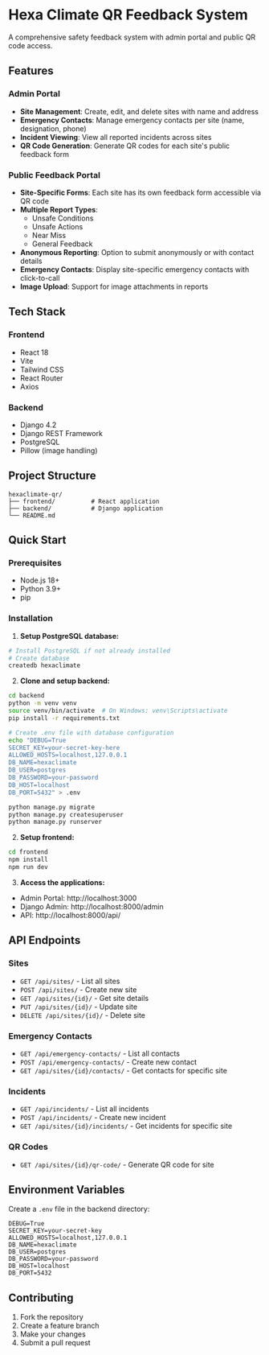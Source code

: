 # Hexa Climate QR Feedback System

A comprehensive safety feedback system with admin portal and public QR code access.

## Features

### Admin Portal
- **Site Management**: Create, edit, and delete sites with name and address
- **Emergency Contacts**: Manage emergency contacts per site (name, designation, phone)
- **Incident Viewing**: View all reported incidents across sites
- **QR Code Generation**: Generate QR codes for each site's public feedback form

### Public Feedback Portal
- **Site-Specific Forms**: Each site has its own feedback form accessible via QR code
- **Multiple Report Types**: 
  - Unsafe Conditions
  - Unsafe Actions
  - Near Miss
  - General Feedback
- **Anonymous Reporting**: Option to submit anonymously or with contact details
- **Emergency Contacts**: Display site-specific emergency contacts with click-to-call
- **Image Upload**: Support for image attachments in reports

## Tech Stack

### Frontend
- React 18
- Vite
- Tailwind CSS
- React Router
- Axios

### Backend
- Django 4.2
- Django REST Framework
- PostgreSQL
- Pillow (image handling)

## Project Structure

```
hexaclimate-qr/
├── frontend/          # React application
├── backend/           # Django application
└── README.md
```

## Quick Start

### Prerequisites
- Node.js 18+
- Python 3.9+
- pip

### Installation

1. **Setup PostgreSQL database:**
```bash
# Install PostgreSQL if not already installed
# Create database
createdb hexaclimate
```

2. **Clone and setup backend:**
```bash
cd backend
python -m venv venv
source venv/bin/activate  # On Windows: venv\Scripts\activate
pip install -r requirements.txt

# Create .env file with database configuration
echo "DEBUG=True
SECRET_KEY=your-secret-key-here
ALLOWED_HOSTS=localhost,127.0.0.1
DB_NAME=hexaclimate
DB_USER=postgres
DB_PASSWORD=your-password
DB_HOST=localhost
DB_PORT=5432" > .env

python manage.py migrate
python manage.py createsuperuser
python manage.py runserver
```

2. **Setup frontend:**
```bash
cd frontend
npm install
npm run dev
```

3. **Access the applications:**
- Admin Portal: http://localhost:3000
- Django Admin: http://localhost:8000/admin
- API: http://localhost:8000/api/

## API Endpoints

### Sites
- `GET /api/sites/` - List all sites
- `POST /api/sites/` - Create new site
- `GET /api/sites/{id}/` - Get site details
- `PUT /api/sites/{id}/` - Update site
- `DELETE /api/sites/{id}/` - Delete site

### Emergency Contacts
- `GET /api/emergency-contacts/` - List all contacts
- `POST /api/emergency-contacts/` - Create new contact
- `GET /api/sites/{id}/contacts/` - Get contacts for specific site

### Incidents
- `GET /api/incidents/` - List all incidents
- `POST /api/incidents/` - Create new incident
- `GET /api/sites/{id}/incidents/` - Get incidents for specific site

### QR Codes
- `GET /api/sites/{id}/qr-code/` - Generate QR code for site

## Environment Variables

Create a `.env` file in the backend directory:

```env
DEBUG=True
SECRET_KEY=your-secret-key
ALLOWED_HOSTS=localhost,127.0.0.1
DB_NAME=hexaclimate
DB_USER=postgres
DB_PASSWORD=your-password
DB_HOST=localhost
DB_PORT=5432
```



## Contributing

1. Fork the repository
2. Create a feature branch
3. Make your changes
4. Submit a pull request

